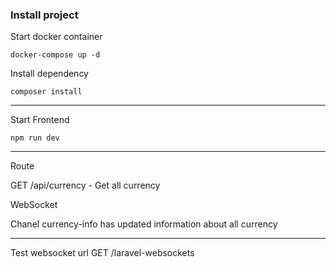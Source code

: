 ### Install project

Start docker container

```shell
docker-compose up -d
```

Install dependency
```shell
composer install
```

---
Start Frontend

```shell
npm run dev
```

---

Route

GET /api/currency - Get all currency

WebSocket

Chanel currency-info has updated information about all currency

---

Test websocket url GET /laravel-websockets
